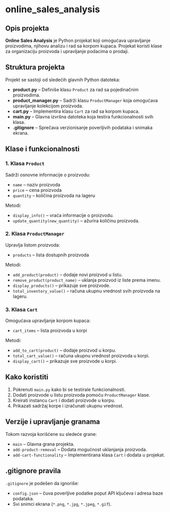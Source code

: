 # online_sales_analysis
## Opis projekta
**Online Sales Analysis** je Python projekat koji omogućava upravljanje proizvodima, njihovu analizu i rad sa korpom kupaca. Projekat koristi klase za organizaciju proizvoda i upravljanje podacima o prodaji.

## Struktura projekta
Projekt se sastoji od sledećih glavnih Python datoteka:

- **product.py** – Definiše klasu `Product` za rad sa pojedinačnim proizvodima.
- **product_manager.py** – Sadrži klasu `ProductManager` koja omogućava upravljanje kolekcijom proizvoda.
- **cart.py** – Implementira klasu `Cart` za rad sa korpom kupaca.
- **main.py** – Glavna izvršna datoteka koja testira funkcionalnosti svih klasa.
- **.gitignore** – Sprečava verzionisanje poverljivih podataka i snimaka ekrana.

## Klase i funkcionalnosti

### 1. Klasa `Product`
Sadrži osnovne informacije o proizvodu:
- `name` – naziv proizvoda
- `price` – cena proizvoda
- `quantity` – količina proizvoda na lageru

Metodi:
- `display_info()` – vraća informacije o proizvodu.
- `update_quantity(new_quantity)` – ažurira količinu proizvoda.

### 2. Klasa `ProductManager`
Upravlja listom proizvoda:
- `products` – lista dostupnih proizvoda

Metodi:
- `add_product(product)` – dodaje novi proizvod u listu.
- `remove_product(product_name)` – uklanja proizvod iz liste prema imenu.
- `display_products()` – prikazuje sve proizvode.
- `total_inventory_value()` – računa ukupnu vrednost svih proizvoda na lageru.

### 3. Klasa `Cart`
Omogućava upravljanje korpom kupaca:
- `cart_items` – lista proizvoda u korpi

Metodi:
- `add_to_cart(product)` – dodaje proizvod u korpu.
- `total_cart_value()` – računa ukupnu vrednost proizvoda u korpi.
- `display_cart()` – prikazuje sve proizvode u korpi.

## Kako koristiti
1. Pokrenuti `main.py` kako bi se testirale funkcionalnosti.
2. Dodati proizvode u listu proizvoda pomoću `ProductManager` klase.
3. Kreirati instancu `Cart` i dodati proizvode u korpu.
4. Prikazati sadržaj korpe i izračunati ukupnu vrednost.

## Verzije i upravljanje granama
Tokom razvoja korišćene su sledeće grane:
- `main` – Glavna grana projekta.
- `add-product-removal` – Dodata mogućnost uklanjanja proizvoda.
- `add-cart-functionality` – Implementirana klasa `Cart` i dodata u projekat.

## .gitignore pravila
`.gitignore` je podešen da ignoriše:
- `config.json` – čuva poverljive podatke poput API ključeva i adresa baze podataka.
- Svi snimci ekrana (`*.png`, `*.jpg`, `*.jpeg`, `*.gif`).



